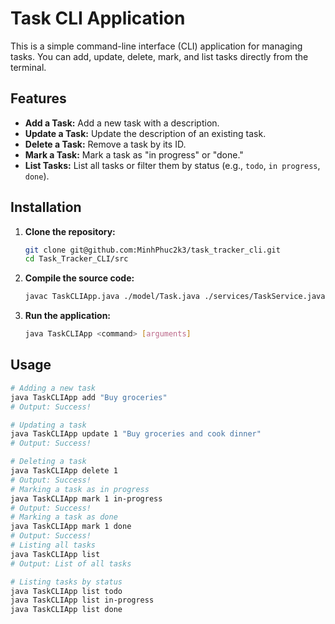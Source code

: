 # Task CLI Application

This is a simple command-line interface (CLI) application for managing tasks. You can add, update, delete, mark, and list tasks directly from the terminal.

## Features

- **Add a Task:** Add a new task with a description.
- **Update a Task:** Update the description of an existing task.
- **Delete a Task:** Remove a task by its ID.
- **Mark a Task:** Mark a task as "in progress" or "done."
- **List Tasks:** List all tasks or filter them by status (e.g., `todo`, `in progress`, `done`).

## Installation

1. **Clone the repository:**

   ```bash
   git clone git@github.com:MinhPhuc2k3/task_tracker_cli.git
   cd Task_Tracker_CLI/src

2. **Compile the source code:**
    ```bash
   javac TaskCLIApp.java ./model/Task.java ./services/TaskService.java ./model/TaskStatus.java
3. **Run the application:**
    ```bash
   java TaskCLIApp <command> [arguments]
   ```
## Usage
```bash
# Adding a new task
java TaskCLIApp add "Buy groceries"
# Output: Success!

# Updating a task
java TaskCLIApp update 1 "Buy groceries and cook dinner"
# Output: Success!

# Deleting a task
java TaskCLIApp delete 1
# Output: Success!
# Marking a task as in progress
java TaskCLIApp mark 1 in-progress
# Output: Success!
# Marking a task as done
java TaskCLIApp mark 1 done
# Output: Success!
# Listing all tasks
java TaskCLIApp list
# Output: List of all tasks

# Listing tasks by status
java TaskCLIApp list todo
java TaskCLIApp list in-progress
java TaskCLIApp list done

```